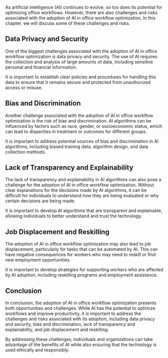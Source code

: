 

As artificial intelligence (AI) continues to evolve, so too does its potential for optimizing office workflows. However, there are also challenges and risks associated with the adoption of AI in office workflow optimization. In this chapter, we will discuss some of these challenges and risks.

Data Privacy and Security
-------------------------

One of the biggest challenges associated with the adoption of AI in office workflow optimization is data privacy and security. The use of AI requires the collection and analysis of large amounts of data, including sensitive personal and financial information.

It is important to establish clear policies and procedures for handling this data to ensure that it remains secure and protected from unauthorized access or misuse.

Bias and Discrimination
-----------------------

Another challenge associated with the adoption of AI in office workflow optimization is the risk of bias and discrimination. AI algorithms can be influenced by factors such as race, gender, or socioeconomic status, which can lead to disparities in treatment or outcomes for different groups.

It is important to address potential sources of bias and discrimination in AI algorithms, including biased training data, algorithm design, and data collection methods.

Lack of Transparency and Explainability
---------------------------------------

The lack of transparency and explainability in AI algorithms can also pose a challenge for the adoption of AI in office workflow optimization. Without clear explanations for the decisions made by AI algorithms, it can be difficult for individuals to understand how they are being evaluated or why certain decisions are being made.

It is important to develop AI algorithms that are transparent and explainable, allowing individuals to better understand and trust the technology.

Job Displacement and Reskilling
-------------------------------

The adoption of AI in office workflow optimization may also lead to job displacement, particularly for tasks that can be automated by AI. This can have negative consequences for workers who may need to reskill or find new employment opportunities.

It is important to develop strategies for supporting workers who are affected by AI adoption, including reskilling programs and employment assistance.

Conclusion
----------

In conclusion, the adoption of AI in office workflow optimization presents both opportunities and challenges. While AI has the potential to optimize workflows and improve productivity, it is important to address the challenges and risks associated with its adoption, including data privacy and security, bias and discrimination, lack of transparency and explainability, and job displacement and reskilling.

By addressing these challenges, individuals and organizations can take advantage of the benefits of AI while also ensuring that the technology is used ethically and responsibly.
